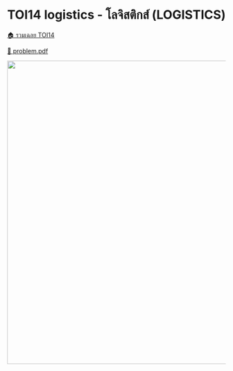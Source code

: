 <!-- @codegen_problem begin -->
# TOI14 logistics - โลจิสติกส์ (LOGISTICS)

[🏠 รวมเฉลย TOI14](../)

[💎 problem.pdf](./toi14_logistics.pdf)

<img width="700" src="https://github.com/krist7599555/toi/assets/19445033/1653294b-0136-47ac-a06d-dbf2b8b48a66" />
<!-- @codegen_problem end -->
